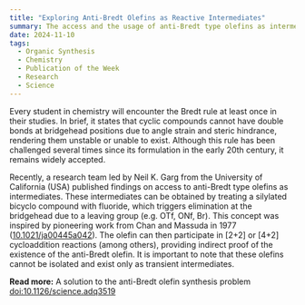 ```yaml
---
title: "Exploring Anti-Bredt Olefins as Reactive Intermediates"  
summary: The access and the usage of anti-Bredt type olefins as intermediates are described in a new study in Science.
date: 2024-11-10
tags:
  - Organic Synthesis
  - Chemistry
  - Publication of the Week
  - Research
  - Science
---
```

Every student in chemistry will encounter the Bredt rule at least once in their studies. In brief, it states that cyclic compounds cannot have double bonds at bridgehead positions due to angle strain and steric hindrance, rendering them unstable or unable to exist. Although this rule has been challenged several times since its formulation in the early 20th century, it remains widely accepted.

Recently, a research team led by Neil K. Garg from the University of California (USA) published findings on access to anti-Bredt type olefins as intermediates. These intermediates can be obtained by treating a silylated bicyclo compound with fluoride, which triggers elimination at the bridgehead due to a leaving group (e.g. OTf, ONf, Br). This concept was inspired by pioneering work from Chan and Massuda in 1977 ([10.1021/ja00445a042](https://pubs.acs.org/doi/10.1021/ja00445a042)). The olefin can then participate in [2+2] or [4+2] cycloaddition reactions (among others), providing indirect proof of the existence of the anti-Bredt olefin. It is important to note that these olefins cannot be isolated and exist only as transient intermediates.

**Read more:** A solution to the anti-Bredt olefin synthesis problem [doi:10.1126/science.adq3519](https://www.science.org/doi/10.1126/science.adq3519)